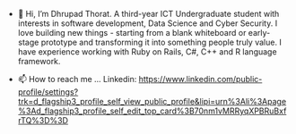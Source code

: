 - 👋 Hi, I’m Dhrupad Thorat. A third-year ICT Undergraduate student with interests in software development, Data Science and Cyber Security. 
I love building new things - starting from a blank whiteboard or early-stage prototype and transforming it into something people truly value. 
I have experience working with Ruby on Rails, C#, C++ and R language framework.

- 📫 How to reach me ...
Linkedin:
https://www.linkedin.com/public-profile/settings?trk=d_flagship3_profile_self_view_public_profile&lipi=urn%3Ali%3Apage%3Ad_flagship3_profile_self_edit_top_card%3B70nm1vMRRyqXPBRuBxfrTQ%3D%3D
